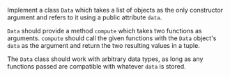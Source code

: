 Implement a class `Data` which takes a list of objects as the only constructor argument and refers to it using a public attribute `data`.

`Data` should provide a method `compute` which takes two functions as arguments. `compute` should call the given functions with the `Data` object's `data` as the argument and return the two resulting values in a tuple.

The `Data` class should work with arbitrary data types, as long as any functions passed are compatible with whatever `data` is stored.
